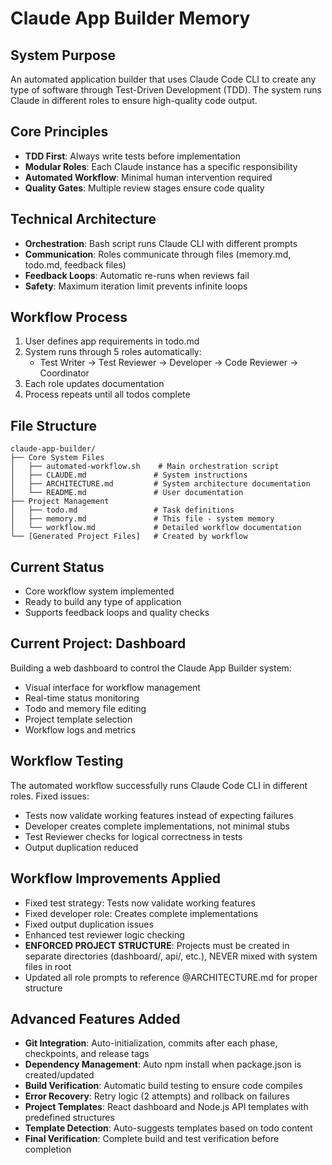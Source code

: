 # Claude App Builder Memory

## System Purpose
An automated application builder that uses Claude Code CLI to create any type of software through Test-Driven Development (TDD). The system runs Claude in different roles to ensure high-quality code output.

## Core Principles
- **TDD First**: Always write tests before implementation
- **Modular Roles**: Each Claude instance has a specific responsibility
- **Automated Workflow**: Minimal human intervention required
- **Quality Gates**: Multiple review stages ensure code quality

## Technical Architecture
- **Orchestration**: Bash script runs Claude CLI with different prompts
- **Communication**: Roles communicate through files (memory.md, todo.md, feedback files)
- **Feedback Loops**: Automatic re-runs when reviews fail
- **Safety**: Maximum iteration limit prevents infinite loops

## Workflow Process
1. User defines app requirements in todo.md
2. System runs through 5 roles automatically:
   - Test Writer → Test Reviewer → Developer → Code Reviewer → Coordinator
3. Each role updates documentation
4. Process repeats until all todos complete

## File Structure
```
claude-app-builder/
├── Core System Files
│   ├── automated-workflow.sh    # Main orchestration script
│   ├── CLAUDE.md               # System instructions
│   ├── ARCHITECTURE.md         # System architecture documentation
│   └── README.md               # User documentation
├── Project Management
│   ├── todo.md                 # Task definitions
│   ├── memory.md               # This file - system memory
│   └── workflow.md             # Detailed workflow documentation
└── [Generated Project Files]   # Created by workflow
```

## Current Status
- Core workflow system implemented
- Ready to build any type of application
- Supports feedback loops and quality checks

## Current Project: Dashboard
Building a web dashboard to control the Claude App Builder system:
- Visual interface for workflow management
- Real-time status monitoring
- Todo and memory file editing
- Project template selection
- Workflow logs and metrics

## Workflow Testing
The automated workflow successfully runs Claude Code CLI in different roles. Fixed issues:
- Tests now validate working features instead of expecting failures
- Developer creates complete implementations, not minimal stubs
- Test Reviewer checks for logical correctness in tests
- Output duplication reduced

## Workflow Improvements Applied
- Fixed test strategy: Tests now validate working features
- Fixed developer role: Creates complete implementations
- Fixed output duplication issues
- Enhanced test reviewer logic checking
- **ENFORCED PROJECT STRUCTURE**: Projects must be created in separate directories (dashboard/, api/, etc.), NEVER mixed with system files in root
- Updated all role prompts to reference @ARCHITECTURE.md for proper structure

## Advanced Features Added
- **Git Integration**: Auto-initialization, commits after each phase, checkpoints, and release tags
- **Dependency Management**: Auto npm install when package.json is created/updated
- **Build Verification**: Automatic build testing to ensure code compiles
- **Error Recovery**: Retry logic (2 attempts) and rollback on failures
- **Project Templates**: React dashboard and Node.js API templates with predefined structures
- **Template Detection**: Auto-suggests templates based on todo content
- **Final Verification**: Complete build and test verification before completion